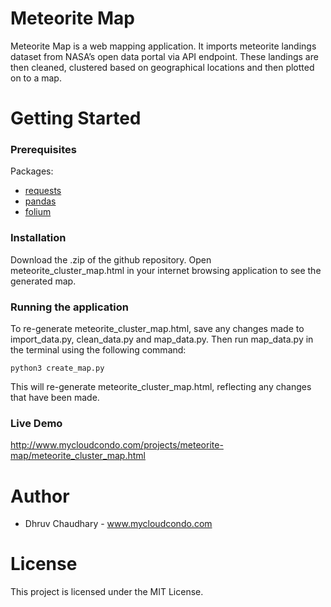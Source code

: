 # Meteorite Map

Meteorite Map is a web mapping application. It imports meteorite landings dataset from NASA’s open data portal via API endpoint. These landings are then cleaned, clustered based on geographical locations and then plotted on to a map.

# Getting Started

### Prerequisites

Packages:
* [requests](https://pypi.org/project/requests/)
* [pandas](https://pypi.org/project/pandas/) 
* [folium](https://pypi.org/project/folium/)  

### Installation

Download the .zip of the github repository. Open meteorite_cluster_map.html in your internet browsing application to see the generated map. 

### Running the application

To re-generate meteorite_cluster_map.html, save any changes made to import_data.py, clean_data.py and map_data.py. Then run map_data.py in the terminal using the following command:

```
python3 create_map.py
```
This will re-generate meteorite_cluster_map.html, reflecting any changes that have been made.

### Live Demo
http://www.mycloudcondo.com/projects/meteorite-map/meteorite_cluster_map.html

# Author
* Dhruv Chaudhary - www.mycloudcondo.com

# License
This project is licensed under the MIT License.
